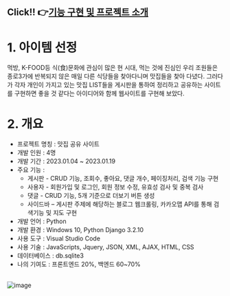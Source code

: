 ## Click!! 👉[기능 구현 및 프로젝트 소개](https://drive.google.com/file/d/1YPw7jPPbTi47kI8jb2GwZqTD5SyeMoS6/view?usp=sharing)<br>

# 1. 아이템 선정
먹방, K-FOOD등 식(食)문화에 관심이 많은 현 시대, 먹는 것에 진심인 우리 조원들은 종로3가에 반복되지 않은 매일 다른 식당들을 찾아다니며 맛집들을 찾아 다녔다.
그러다가 각자 개인이 가지고 있는 맛집 LIST들을 게시판을 통하여 정리하고 공유하는 사이트를 구현하면 좋을 것 같다는 아이디어와 함께 웹사이트를 구현해 보았다.
# 2. 개요
- 프로젝트 명칭 : 맛집 공유 사이트 <br>
- 개발 인원 : 4명 <br>
- 개발 기간 : 2023.01.04 ~ 2023.01.19 <br>
- 주요 기능 : <br>
  - 게시판 - CRUD 기능, 조회수, 좋아요, 댓글 개수, 페이징처리, 검색 기능 구현 <br>
  - 사용자 - 회원가입 및 로그인, 회원 정보 수정, 유효성 검사 및 중복 검사<br>
  - 댓글 - CRUD 기능, 5개 기준으로 더보기 버튼 생성<br>
  - 사이드바 – 게시판 주제에 해당하는 블로그 웹크롤링, 카카오맵 API를 통해 검색기능 및 지도 구현<br>
- 개발 언어 : Python<br>
- 개발 환경 : Windows 10, Python Django 3.2.10<br>
- 사용 도구 : Visual Studio Code<br>
- 사용 기술 : JavaScripts, Jquery, JSON, XML, AJAX, HTML, CSS<br>
- 데이터베이스 : db.sqlite3<br>
- 나의 기여도 : 프론트엔드 20%, 백엔드 60~70%<br>

<Br>![image](https://github.com/user-attachments/assets/3d2a71f4-f89a-4672-9958-5e7348c1653d)<br><Br>

